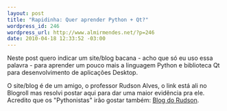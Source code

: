 ```yaml
--- 
layout: post
title: "Rapidinha: Quer aprender Python + Qt?"
wordpress_id: 246
wordpress_url: http://www.almirmendes.net/?p=246
date: 2010-04-18 12:33:52 -03:00
---
```

Neste post quero indicar um site/blog bacana - acho que só eu uso essa palavra - para aprender um pouco mais a linguagem Python e biblioteca Qt para desenvolvimento de aplicações Desktop.

O site/blog é de um amigo, o professor Rudson Alves, o link está ali no Blogroll mas resolvi postar aqui para dar uma maior evidência pra ele. Acredito que os "Pythonistas" irão gostar também: <a title="Blog do Rudson" href="http://rra.etc.br/MyWorks/" target="_blank">Blog do Rudson</a>.
